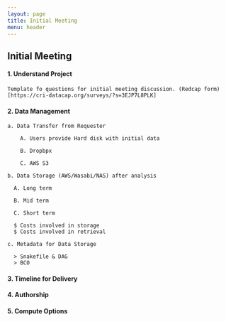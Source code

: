 ```yaml
---
layout: page
title: Initial Meeting
menu: header
---
```


## Initial Meeting

#### 1. Understand Project

    Template fo questions for initial meeting discussion. (Redcap form)[https://cri-datacap.org/surveys/?s=3EJP7L8PLK]

#### 2. Data Management

    a. Data Transfer from Requester
        
        A. Users provide Hard disk with initial data
        
        B. Dropbpx
        
        C. AWS S3
  
    b. Data Storage (AWS/Wasabi/NAS) after analysis
  
      A. Long term
    
      B. Mid term
    
      C. Short term
    
      $ Costs involved in storage
      $ Costs involved in retrieval
    
    c. Metadata for Data Storage
    
      > Snakefile & DAG
      > BCO

#### 3. Timeline for Delivery


#### 4. Authorship


#### 5. Compute Options

